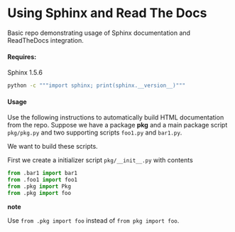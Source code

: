 Using Sphinx and Read The Docs
===============================

Basic repo demonstrating usage of Sphinx documentation and
ReadTheDocs integration.

#### Requires:
Sphinx 1.5.6

```bash
python -c """import sphinx; print(sphinx.__version__)"""
```

#### Usage
Use the following instructions to automatically build HTML documentation from the repo.
Suppose we have a package **pkg** and a main package script
`pkg/pkg.py` and two supporting scripts `foo1.py` and `bar1.py`.  

We want to build these scripts.

First we create a initializer script `pkg/__init__.py` with
contents

```py
from .bar1 import bar1
from .foo1 import foo1
from .pkg import Pkg
from .pkg import foo
```

**note**

  Use `from .pkg import foo` instead of `from pkg import foo`.
